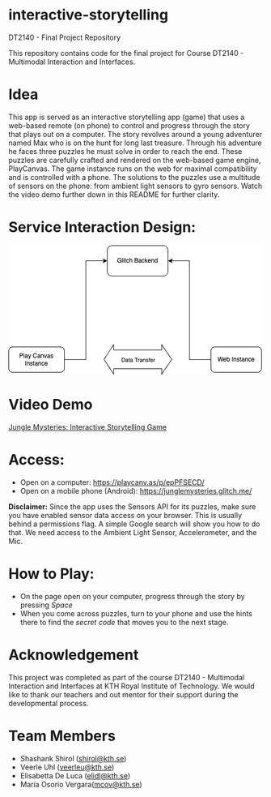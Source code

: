 # interactive-storytelling
DT2140 - Final Project Repository

This repository contains code for the final project for Course DT2140 - Multimodal Interaction and Interfaces.

# Idea
This app is served as an interactive storytelling app (game) that uses a web-based remote (on phone) to control and progress through the story that plays out on a computer. The story revolves around a young adventurer named Max who is on the hunt for long last treasure. Through his adventure he faces three puzzles he must solve in order to reach the end. These puzzles are carefully crafted and rendered on the web-based game engine, PlayCanvas. The game instance runs on the web for maximal compatibility and is controlled with a phone. The solutions to the puzzles use a multitude of sensors on the phone: from ambient light sensors to gyro sensors. Watch the video demo further down in this README for further clarity.

# Service Interaction Design:
![Service Interaction Design](imgs/service_design.png)

# Video Demo
[Jungle Mysteries: Interactive Storytelling Game](https://vimeo.com/902270834?share=copy)

# Access:

- Open on a computer: https://playcanv.as/p/epPFSECD/
- Open on a mobile phone (Android): https://junglemysteries.glitch.me/

**Disclaimer:** Since the app uses the Sensors API for its puzzles, make sure you have enabled sensor data access on your browser. This is usually behind a permissions flag. A simple Google search will show you how to do that. We need access to the Ambient Light Sensor, Accelerometer, and the Mic.

# How to Play:

- On the page open on your computer, progress through the story by pressing *Space*
- When you come across puzzles, turn to your phone and use the hints there to find the *secret code* that moves you to the next stage.


# Acknowledgement
This project was completed as part of the course DT2140 - Multimodal Interaction and Interfaces at KTH Royal Institute of Technology. We would like to thank our teachers and out mentor for their support during the developmental process.

# Team Members
- Shashank Shirol (shirol@kth.se)
- Veerle Uhl (veerleu@kth.se)
- Elisabetta De Luca (elidl@kth.se)
- María Osorio Vergara(mcov@kth.se)
